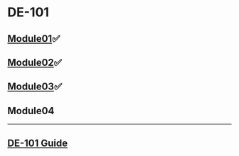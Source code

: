 # DE-101
## [Module01](https://github.com/Kozub420/DE-101/tree/main/Module1)✅
## [Module02](https://github.com/Kozub420/DE-101/tree/main/Module02)✅
## [Module03](https://github.com/Kozub420/DE-101/tree/main/Module03)✅
## Module04
_________________________________________________________________
## [DE-101 Guide](https://github.com/Data-Learn/data-engineering/blob/master/DE%20-%20101%20Guide.md)
